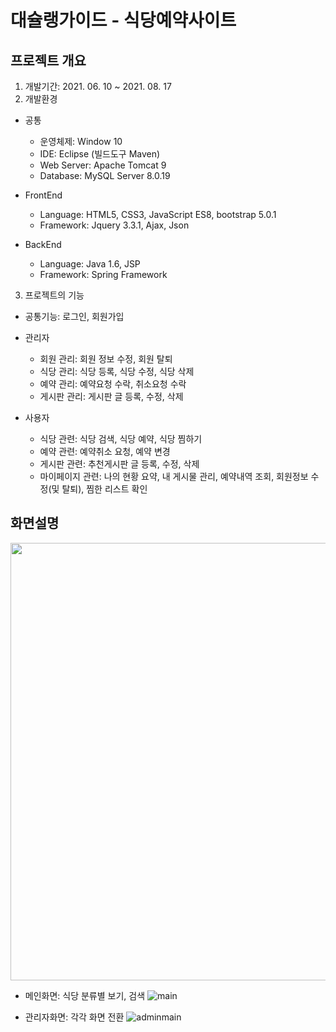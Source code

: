 # 대슐랭가이드 - 식당예약사이트
## 프로젝트 개요
1. 개발기간: 2021. 06. 10 ~ 2021. 08. 17
2. 개발환경

* 공통
  - 운영체제: Window 10
  - IDE: Eclipse (빌드도구 Maven)
  - Web Server: Apache Tomcat 9
  - Database: MySQL Server 8.0.19
  
* FrontEnd
  - Language: HTML5, CSS3, JavaScript ES8, bootstrap 5.0.1
  - Framework: Jquery 3.3.1, Ajax, Json
  
* BackEnd
  - Language: Java 1.6, JSP 
  - Framework: Spring Framework

3. 프로젝트의 기능
 * 공통기능: 로그인, 회원가입
 * 관리자
   - 회원 관리: 회원 정보 수정, 회원 탈퇴
   - 식당 관리: 식당 등록, 식당 수정, 식당 삭제
   - 예약 관리: 예약요청 수락, 취소요청 수락
   - 게시판 관리: 게시판 글 등록, 수정, 삭제
   
 * 사용자
   - 식당 관련: 식당 검색, 식당 예약, 식당 찜하기
   - 예약 관련: 예약취소 요청, 예약 변경
   - 게시판 관련: 추천게시판 글 등록, 수정, 삭제
   - 마이페이지 관련: 나의 현황 요약, 내 게시물 관리, 예약내역 조회, 회원정보 수정(및 탈퇴), 찜한 리스트 확인


## 화면설명

<img src="https://user-images.githubusercontent.com/87681380/130386881-e0f6dbac-f059-48c8-931f-1d48e19f6fae.JPG" width="700">

- 메인화면: 식당 분류별 보기, 검색
![main](https://user-images.githubusercontent.com/87681380/130397114-6c622eb8-ca29-4b80-82aa-aa013e962c32.gif)

- 관리자화면: 각각 화면 전환
![adminmain](https://user-images.githubusercontent.com/87681380/130397125-42bef17e-1734-4652-b817-62075e2dca7a.gif)


